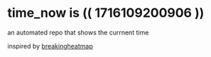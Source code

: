 # time_now is (( 1716109200906 ))

an automated repo that shows the currnent time

inspired by [breakingheatmap](https://github.com/breakingheatmap/breakingheatmap)
